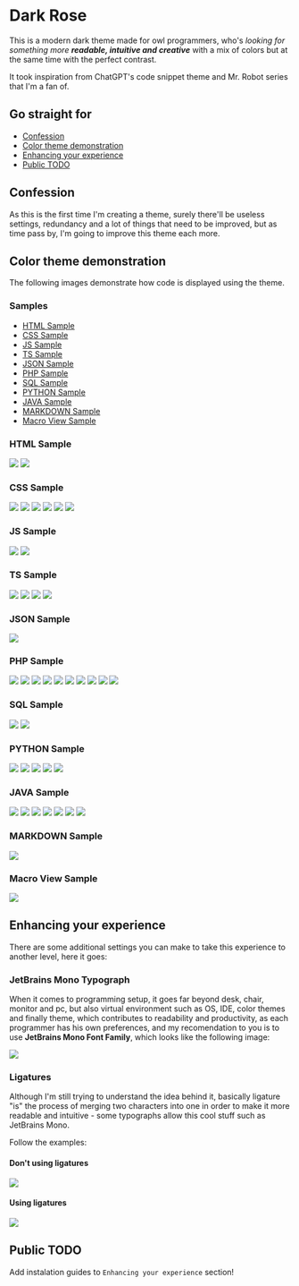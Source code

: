 # Dark Rose 

This is a modern dark theme made for owl programmers, who's *looking for something more **readable, intuitive and creative*** with a mix of colors but at the same time with the perfect contrast.

It took inspiration from ChatGPT's code snippet theme and Mr. Robot series that I'm a fan of.

## Go straight for

* [Confession](##confession)
* [Color theme demonstration](##color-theme-demonstration)
* [Enhancing your experience](##enhancing-your-experience)
* [Public TODO](##public-todo)

## Confession

As this is the first time I'm creating a theme, surely there'll be useless settings, redundancy and a lot of things that need to be improved, but as time pass by, I'm going to improve this theme each more.

## Color theme demonstration

The following images demonstrate how code is displayed using the theme.

### Samples

* [HTML Sample](###html-sample)
* [CSS Sample](###css-sample)
* [JS Sample](###js-sample)
* [TS Sample](###ts-sample)
* [JSON Sample](###json-sample)
* [PHP Sample](###php-sample)
* [SQL Sample](###sql-sample)
* [PYTHON Sample](###python-sample)
* [JAVA Sample](###java-sample)
* [MARKDOWN Sample](###markdown-sample)
* [Macro View Sample](###macro-view-sample)

### HTML Sample

![](./images/demos/html-sample/html-sample-1.png)
![](./images/demos/html-sample/html-sample-2.png)

### CSS Sample

![](./images/demos/css-sample/css-sample-1.png)
![](./images/demos/css-sample/scss-sample-2.png)
![](./images/demos/css-sample/scss-sample-3.png)
![](./images/demos/css-sample/scss-sample-4.png)
![](./images/demos/css-sample/scss-sample-5.png)
![](./images/demos/css-sample/scss-sample-6.png)

### JS Sample

![](./images/demos/js-sample/js-sample-1.png)
![](./images/demos/js-sample/js-sample-2.png)

### TS Sample

![](./images/demos/ts-sample/ts-sample-1.png)
![](./images/demos/ts-sample/ts-sample-2.png)
![](./images/demos/ts-sample/ts-sample-3.png)
![](./images/demos/ts-sample/ts-sample-4.png)

### JSON Sample

![](./images/demos/json-sample/json-sample-1.png)

### PHP Sample

![](./images/demos/php-sample/php-sample-1.png)
![](./images/demos/php-sample/php-sample-2.png)
![](./images/demos/php-sample/php-sample-3.png)
![](./images/demos/php-sample/php-sample-4.png)
![](./images/demos/php-sample/php-sample-5.png)
![](./images/demos/php-sample/php-sample-6.png)
![](./images/demos/php-sample/php-sample-7.png)
![](./images/demos/php-sample/php-sample-8.png)
![](./images/demos/php-sample/php-sample-9.png)
![](./images/demos/php-sample/php-sample-10.png)

### SQL Sample

![](./images/demos/sql-sample/sql-sample-1.png)
![](./images/demos/sql-sample/sql-sample-2.png)

### PYTHON Sample

![](./images/demos/py-sample/python-sample-1.png)
![](./images/demos/py-sample/python-sample-2.png)
![](./images/demos/py-sample/python-sample-3.png)
![](./images/demos/py-sample/python-sample-4.png)
![](./images/demos/py-sample/python-sample-5.png)

### JAVA Sample

![](./images/demos/java-sample/java-sample-1.png)
![](./images/demos/java-sample/java-sample-2.png)
![](./images/demos/java-sample/java-sample-3.png)
![](./images/demos/java-sample/java-sample-r.png)
![](./images/demos/java-sample/java-sample-5.png)
![](./images/demos/java-sample/java-sample-6.png)
![](./images/demos/java-sample/java-sample-7.png)

### MARKDOWN Sample

![](./images/gif/markdown-demo.gif)

### Macro View Sample

![](./images/gif/background-demo.gif)

## Enhancing your experience

There are some additional settings you can make to take this experience to another level, here it goes:

### JetBrains Mono Typograph

When it comes to programming setup, it goes far beyond desk, chair, monitor and pc, but also virtual environment such as OS, IDE, color themes and finally theme, which contributes to readability and productivity, as each programmer has his own preferences, and my recomendation to you is to use **JetBrains Mono Font Family**, which looks like the following image:

![](./images/recomendation-sample/jetbrainsmono-demo.png)

### Ligatures

Although I'm still trying to understand the idea behind it, basically ligature "is" the process of merging two characters into one in order to make it more readable and intuitive - some typographs allow this cool stuff such as JetBrains Mono.

Follow the examples:

#### Don't using ligatures

![](./images/recomendation-sample/dont-using-ligature-demo.png)

#### Using ligatures

![](./images/recomendation-sample/using-ligature-demo.png)

## Public TODO

Add instalation guides to `Enhancing your experience` section!